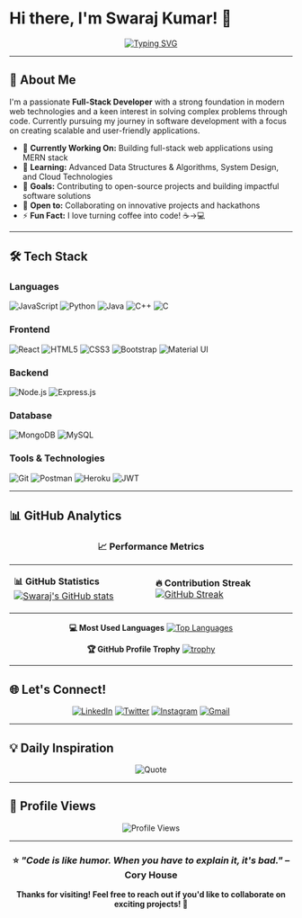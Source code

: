 # Hi there, I'm Swaraj Kumar! 👋

<div align="center">
  
[![Typing SVG](https://readme-typing-svg.herokuapp.com?font=Fira+Code&size=28&duration=3000&pause=1000&color=00D9FF&center=true&vCenter=true&width=600&lines=Full-Stack+Developer;Problem+Solver;Tech+Enthusiast;Always+Learning+New+Things)](https://git.io/typing-svg)

</div>

---

## 🚀 About Me

I'm a passionate **Full-Stack Developer** with a strong foundation in modern web technologies and a keen interest in solving complex problems through code. Currently pursuing my journey in software development with a focus on creating scalable and user-friendly applications.

- 🔭 **Currently Working On:** Building full-stack web applications using MERN stack
- 🌱 **Learning:** Advanced Data Structures & Algorithms, System Design, and Cloud Technologies
- 🎯 **Goals:** Contributing to open-source projects and building impactful software solutions
- 🤝 **Open to:** Collaborating on innovative projects and hackathons
- ⚡ **Fun Fact:** I love turning coffee into code! ☕→💻

---

## 🛠️ Tech Stack

### **Languages**
![JavaScript](https://img.shields.io/badge/JavaScript-F7DF1E?style=for-the-badge&logo=javascript&logoColor=black)
![Python](https://img.shields.io/badge/Python-3776AB?style=for-the-badge&logo=python&logoColor=white)
![Java](https://img.shields.io/badge/Java-ED8B00?style=for-the-badge&logo=openjdk&logoColor=white)
![C++](https://img.shields.io/badge/C++-00599C?style=for-the-badge&logo=c%2B%2B&logoColor=white)
![C](https://img.shields.io/badge/C-00599C?style=for-the-badge&logo=c&logoColor=white)

### **Frontend**
![React](https://img.shields.io/badge/React-20232A?style=for-the-badge&logo=react&logoColor=61DAFB)
![HTML5](https://img.shields.io/badge/HTML5-E34F26?style=for-the-badge&logo=html5&logoColor=white)
![CSS3](https://img.shields.io/badge/CSS3-1572B6?style=for-the-badge&logo=css3&logoColor=white)
![Bootstrap](https://img.shields.io/badge/Bootstrap-563D7C?style=for-the-badge&logo=bootstrap&logoColor=white)
![Material UI](https://img.shields.io/badge/Material--UI-0081CB?style=for-the-badge&logo=material-ui&logoColor=white)

### **Backend**
![Node.js](https://img.shields.io/badge/Node.js-43853D?style=for-the-badge&logo=node.js&logoColor=white)
![Express.js](https://img.shields.io/badge/Express.js-404D59?style=for-the-badge&logo=express&logoColor=white)

### **Database**
![MongoDB](https://img.shields.io/badge/MongoDB-4EA94B?style=for-the-badge&logo=mongodb&logoColor=white)
![MySQL](https://img.shields.io/badge/MySQL-005C84?style=for-the-badge&logo=mysql&logoColor=white)

### **Tools & Technologies**
![Git](https://img.shields.io/badge/Git-F05032?style=for-the-badge&logo=git&logoColor=white)
![Postman](https://img.shields.io/badge/Postman-FF6C37?style=for-the-badge&logo=postman&logoColor=white)
![Heroku](https://img.shields.io/badge/Heroku-430098?style=for-the-badge&logo=heroku&logoColor=white)
![JWT](https://img.shields.io/badge/JWT-000000?style=for-the-badge&logo=JSON%20web%20tokens&logoColor=white)

---

## 📊 GitHub Analytics

<div align="center">
  
### 📈 **Performance Metrics**

<table>
<tr>
<td width="50%">

**📊 GitHub Statistics**
[![Swaraj's GitHub stats](https://github-readme-stats.vercel.app/api?username=swaraj29&show_icons=true&theme=tokyonight&hide_border=true&count_private=true)](https://github.com/swaraj29)

</td>
<td width="50%">

**🔥 Contribution Streak**
[![GitHub Streak](https://streak-stats.demolab.com/?user=swaraj29&theme=tokyonight&hide_border=true)](https://github.com/swaraj29)

</td>
</tr>
</table>

**💻 Most Used Languages**
[![Top Languages](https://github-readme-stats.vercel.app/api/top-langs/?username=swaraj29&layout=compact&theme=tokyonight&hide_border=true&langs_count=8)](https://github.com/swaraj29)

**🏆 GitHub Profile Trophy**
[![trophy](https://github-profile-trophy.vercel.app/?username=swaraj29&theme=tokyonight&no-frame=true&row=1&column=6)](https://github.com/swaraj29)

</div>

---

## 🌐 Let's Connect!

<div align="center">

[![LinkedIn](https://img.shields.io/badge/LinkedIn-0077B5?style=for-the-badge&logo=linkedin&logoColor=white)](https://linkedin.com/in/swaraj-kumar-84237b22b)
[![Twitter](https://img.shields.io/badge/Twitter-1DA1F2?style=for-the-badge&logo=twitter&logoColor=white)](https://twitter.com/Swarajkr25)
[![Instagram](https://img.shields.io/badge/Instagram-E4405F?style=for-the-badge&logo=instagram&logoColor=white)](https://www.instagram.com/swaraj_28_/)
[![Gmail](https://img.shields.io/badge/Gmail-D14836?style=for-the-badge&logo=gmail&logoColor=white)](mailto:028swarajkumar@gmail.com)

</div>

---

## 💡 Daily Inspiration

<div align="center">

![Quote](https://quotes-github-readme.vercel.app/api?type=horizontal&theme=tokyonight)

</div>

---

## 👀 Profile Views

<div align="center">
  
![Profile Views](https://komarev.com/ghpvc/?username=swaraj29&label=Profile%20views&color=0e75b6&style=flat)

</div>

---

<div align="center">
  
### ⭐ *"Code is like humor. When you have to explain it, it's bad."* – Cory House

**Thanks for visiting! Feel free to reach out if you'd like to collaborate on exciting projects! 🚀**

</div>

<!---
swaraj29/swaraj29 is a ✨ special ✨ repository because its `README.md` (this file) appears on your GitHub profile.
You can click the Preview link to take a look at your changes.
--->
